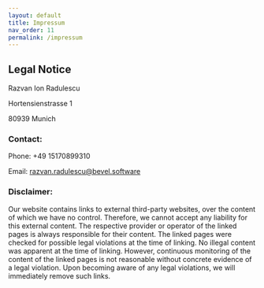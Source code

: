 ```yaml
---
layout: default
title: Impressum
nav_order: 11
permalink: /impressum
---
```


## Legal Notice

Razvan Ion Radulescu 

Hortensienstrasse 1

80939 Munich

### Contact:
Phone: +49 15170899310

Email: razvan.radulescu@bevel.software

### Disclaimer: 
Our website contains links to external third-party websites, over the content of which we have no control. Therefore, we cannot accept any liability for this external content. The respective provider or operator of the linked pages is always responsible for their content. The linked pages were checked for possible legal violations at the time of linking. No illegal content was apparent at the time of linking. However, continuous monitoring of the content of the linked pages is not reasonable without concrete evidence of a legal violation. Upon becoming aware of any legal violations, we will immediately remove such links.